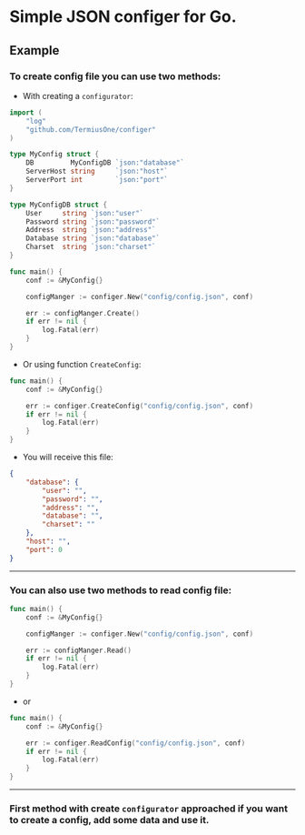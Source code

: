 # Simple JSON configer for Go.

## Example

### To create config file you can use two methods:

* With creating a `configurator`:
``` go
import (
    "log"
    "github.com/TermiusOne/configer"
)

type MyConfig struct {
    DB         MyConfigDB `json:"database"`
    ServerHost string     `json:"host"`
    ServerPort int        `json:"port"`
}

type MyConfigDB struct {
    User     string `json:"user"`
    Password string `json:"password"`
    Address  string `json:"address"`
    Database string `json:"database"`
    Charset  string `json:"charset"`
}

func main() {
    conf := &MyConfig{}

    configManger := configer.New("config/config.json", conf)

    err := configManger.Create()
    if err != nil {
        log.Fatal(err)
    }
}
```

* Or using function `CreateConfig`:
``` go
func main() {
    conf := &MyConfig{}

    err := configer.CreateConfig("config/config.json", conf)
    if err != nil {
        log.Fatal(err)
    }
}
```

* You will receive this file:
``` json
{
    "database": {
        "user": "",
        "password": "",
        "address": "",
        "database": "",
        "charset": ""
    },
    "host": "",
    "port": 0
}
```
---
### You can also use two methods to read config file:

``` go
func main() {
    conf := &MyConfig{}

    configManger := configer.New("config/config.json", conf)

    err := configManger.Read()
    if err != nil {
        log.Fatal(err)
    }
}
```
* or
``` go
func main() {
    conf := &MyConfig{}

    err := configer.ReadConfig("config/config.json", conf)
    if err != nil {
        log.Fatal(err)
    }
}
```
---

### First method with create `configurator` approached if you want to create a config, add some data and use it.
